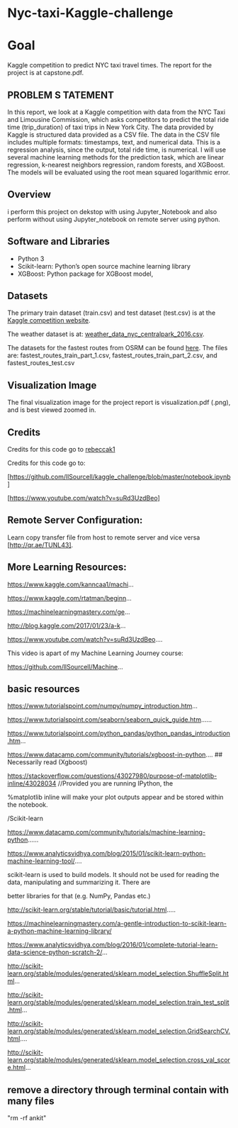 # Nyc-taxi-Kaggle-challenge

# Goal

Kaggle competition to predict NYC taxi travel times. The report for the project is at capstone.pdf.

## PROBLEM S TATEMENT
In this report, we look at a Kaggle competition with data from the NYC Taxi and
Limousine Commission, which asks competitors to predict the total ride time
(trip_duration) of taxi trips in New York City. The data provided by Kaggle is structured
data provided as a CSV file. The data in the CSV file includes multiple formats: timestamps,
text, and numerical data. This is a regression analysis, since the output, total ride time, is
numerical. I will use several machine learning methods for the prediction task, which are
linear regression, k-nearest neighbors regression, random forests, and XGBoost. The
models will be evaluated using the root mean squared logarithmic error.

## Overview

i perform this project on dekstop with using Jupyter_Notebook and also perform  without using Jupyter_notebook  on remote server using python.

## Software and Libraries
- Python 3
- Scikit-learn: Python’s open source machine learning library
- XGBoost: Python package for XGBoost model,

## Datasets
The primary train dataset (train.csv) and test dataset (test.csv) is at the <a href="https://www.kaggle.com/c/nyc-taxi-trip-duration/data">Kaggle competition website</a>.

The weather dataset is at: <a href="https://www.kaggle.com/mathijs/weather-data-in-new-york-city-2016">weather_data_nyc_centralpark_2016.csv</a>.

The datasets for the fastest routes from OSRM can be found <a href=https://www.kaggle.com/oscarleo/new-york-city-taxi-with-osrm>here</a>. The files are:  fastest_routes_train_part_1.csv, fastest_routes_train_part_2.csv, and fastest_routes_test.csv

## Visualization Image
The final visualization image for the project report is visualization.pdf (.png), and is best viewed zoomed in.


## Credits

Credits for this code go to [rebeccak1](https://github.com/rebeccak1/nyc-taxi) 

 Credits for this code go to:
 
[https://github.com/llSourcell/kaggle_challenge/blob/master/notebook.ipynb]
 
[https://www.youtube.com/watch?v=suRd3UzdBeo]

## Remote Server Configuration:
Learn copy  transfer file from host to remote server and vice versa [http://qr.ae/TUNL43].

## More Learning Resources:
https://www.kaggle.com/kanncaa1/machi... 

https://www.kaggle.com/rtatman/beginn... 

https://machinelearningmastery.com/ge...

http://blog.kaggle.com/2017/01/23/a-k... 

https://www.youtube.com/watch?v=suRd3UzdBeo....

This video is apart of my Machine Learning Journey course:

https://github.com/llSourcell/Machine...

## basic resources 
https://www.tutorialspoint.com/numpy/numpy_introduction.htm...

https://www.tutorialspoint.com/seaborn/seaborn_quick_guide.htm......

https://www.tutorialspoint.com/python_pandas/python_pandas_introduction.htm...

https://www.datacamp.com/community/tutorials/xgboost-in-python.... ## Necessarily read (Xgboost)

https://stackoverflow.com/questions/43027980/purpose-of-matplotlib-inline/43028034 //Provided you are running IPython, the

%matplotlib inline will make your plot outputs appear and be stored within the notebook.

/Scikit-learn

https://www.datacamp.com/community/tutorials/machine-learning-python......

https://www.analyticsvidhya.com/blog/2015/01/scikit-learn-python-machine-learning-tool/....

scikit-learn is used to build models. It should not be used for reading the data, manipulating and summarizing it. There are 

better libraries for that (e.g. NumPy, Pandas etc.)

http://scikit-learn.org/stable/tutorial/basic/tutorial.html.....

https://machinelearningmastery.com/a-gentle-introduction-to-scikit-learn-a-python-machine-learning-library/

https://www.analyticsvidhya.com/blog/2016/01/complete-tutorial-learn-data-science-python-scratch-2/...

http://scikit-learn.org/stable/modules/generated/sklearn.model_selection.ShuffleSplit.html...

http://scikit-learn.org/stable/modules/generated/sklearn.model_selection.train_test_split.html...

http://scikit-learn.org/stable/modules/generated/sklearn.model_selection.GridSearchCV.html....

http://scikit-learn.org/stable/modules/generated/sklearn.model_selection.cross_val_score.html...




## remove a directory through terminal contain with many files

"rm -rf ankit"
